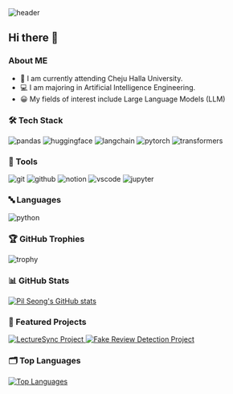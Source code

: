 <div>
    <img src="https://capsule-render.vercel.app/api?type=venom&color=gradient&customColorList=2&height=200&text=WELCOME-nl-Seong%20%20Gwan's%20%20Github&fontsize=90&animation=twinkling&fontColor=f546fa" alt="header" />
</div>

<div>
    <h2>Hi there 👋</h2>
    <h3>About ME</h3>
    <ul>
        <li>🏫 I am currently attending Cheju Halla University.</li>
        <li>💻 I am majoring in Artificial Intelligence Engineering.</li>
        <li>😀 My fields of interest include Large Language Models (LLM)</li>
    </ul>
</div>

<div>
    <h3>🛠 Tech Stack</h3>
    <img src="https://img.shields.io/badge/pandas-150458.svg?style=for-the-badge&logo=pandas&logoColor=FFFFFF" alt="pandas" />
    <img src="https://img.shields.io/badge/huggingface-FFD21E.svg?style=for-the-badge&logo=huggingface&logoColor=FFFFFF" alt="huggingface" />
    <img src="https://img.shields.io/badge/langchain-04B404.svg?style=for-the-badge&logo=langchain&logoColor=FFFFFF" alt="langchain" />
    <img src="https://img.shields.io/badge/pytorch-EE4C2C.svg?style=for-the-badge&logo=pytorch&logoColor=FFFFFF" alt="pytorch" />
    <img src="https://img.shields.io/badge/transformers-FF6F00.svg?style=for-the-badge&logo=transformers&logoColor=FFFFFF" alt="transformers" />
</div>

<div>
    <h3>🔧 Tools</h3>
    <img src="https://img.shields.io/badge/git-F05032.svg?style=for-the-badge&logo=git&logoColor=FFFFFF" alt="git" />
    <img src="https://img.shields.io/badge/github-181717.svg?style=for-the-badge&logo=github&logoColor=FFFFFF" alt="github" />
    <img src="https://img.shields.io/badge/notion-FFFFFF.svg?style=for-the-badge&logo=notion&logoColor=000000" alt="notion" />
    <img src="https://img.shields.io/badge/vscode-007ACC.svg?style=for-the-badge&logo=visualstudiocode&logoColor=FFFFFF" alt="vscode" />
    <img src="https://img.shields.io/badge/jupyter-F37626.svg?style=for-the-badge&logo=jupyter&logoColor=FFFFFF" alt="jupyter" />
</div>

<div>
    <h3>🔤 Languages</h3>
    <img src="https://img.shields.io/badge/python-3776AB.svg?style=for-the-badge&logo=python&logoColor=FFFFFF" alt="python" />
</div>

<!--<div>
    <h3>📂 Projects</h3>
    <ul>
        <li><strong>LLM Fine-Tuning</strong>: Worked on fine-tuning large language models to improve performance on specific tasks.</li>
        <li><strong>RAG Chatbot with LangChain</strong>: Created a retrieval-augmented generation chatbot using LangChain, utilizing video, PDF, and TXT files for enhanced retrieval capabilities.</li>
        <li><strong>Multiple Human Pose Estimation</strong>: Developed a project for estimating multiple human poses in images and videos.</li>
        <li><strong>Advertisement Detection in Naver Blog Reviews</strong>: Developed a system to detect promotional content in Naver blog reviews by analyzing text, images, and metadata.</li>
        <li><strong>Route Optimization</strong>: Created an optimization algorithm that determines the best route by analyzing road characteristics and predicting traffic patterns.</li>
    </ul>
</div>
-->
<div>
    <h3>🏆 GitHub Trophies</h3>
    <img src="https://github-profile-trophy.vercel.app/?username=hxngo&theme=onedark&no-frame=true&row=1&column=6" alt="trophy" />
</div>

<div>
    <h3>📊 GitHub Stats</h3>
    <a href="https://github.com/hxngo/github-readme-stats">
        <img src="https://github-readme-stats.vercel.app/api?username=hxngo&hide=stars&count_private=true&show_icons=true&theme=city_lights&hide_rank=true" alt="Pil Seong's GitHub stats" />
    </a>
</div>

<div>
    <h3>📂 Featured Projects</h3>
    <a href="https://github.com/hxngo/LectureSync">
        <img src="https://github-readme-stats.vercel.app/api/pin/?username=hxngo&repo=LectureSync&theme=city_lights" alt="LectureSync Project" />
    </a>
    <a href="https://github.com/hxngo/fake-review-detection">
        <img src="https://github-readme-stats.vercel.app/api/pin/?username=hxngo&repo=fake-review-detection&theme=city_lights" alt="Fake Review Detection Project" />
    </a>
</div>

<div>
    <h3>🗂 Top Languages</h3>
    <a href="https://github.com/hxngo/github-readme-stats">
        <img src="https://github-readme-stats.vercel.app/api/top-langs/?username=hxngo&layout=compact&theme=city_lights" alt="Top Languages" />
    </a>
</div>